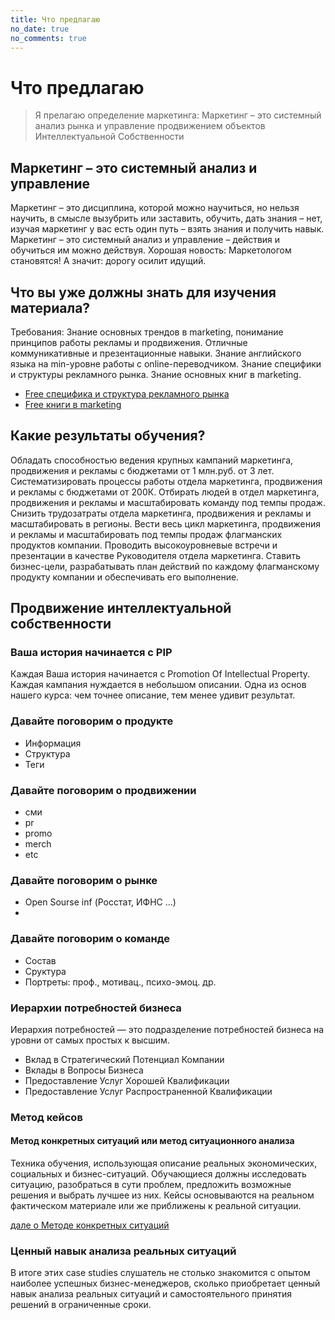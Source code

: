 ```yaml
---
title: Что предлагаю
no_date: true
no_comments: true
---
```


# Что предлагаю

> Я прелагаю определение маркетинга: Маркетинг – это системный анализ рынка и управление продвижением объектов Интеллектуальной Собственности


## Маркетинг – это системный анализ и управление

Маркетинг – это дисциплина, которой можно научиться, но нельзя научить, в смысле вызубрить или заставить, обучить, дать знания – нет, изучая маркетинг у вас есть один путь – взять знания и получить навык. Маркетинг – это системный анализ и управление – действия и обучиться им можно действуя. Хорошая новость: Маркетологом становятся! А значит: дорогу осилит идущий.

## Что вы уже должны знать для изучения материала?

Требования: Знание основных трендов в marketing, понимание принципов работы рекламы и продвижения. Отличные коммуникативные и презентационные навыки. Знание английского языка на min-уровне работы с online-переводчиком. Знание специфики и структуры рекламного рынка. Знание основных книг в marketing.

- [Free специфика и структура рекламного рынка](/specifics-and-structure)
- [Free книги в marketing](/marketing-book)

## Какие результаты обучения?

Обладать способностью ведения крупных кампаний маркетинга, продвижения и рекламы с бюджетами от 1 млн.руб. от 3 лет. Систематизировать процессы работы отдела маркетинга, продвижения и рекламы с бюджетами от 200К. Отбирать людей в отдел маркетинга, продвижения и рекламы и масштабировать команду под темпы продаж. Снизить трудозатраты отдела маркетинга, продвижения и рекламы и масштабировать в регионы. Вести весь цикл маркетинга, продвижения и рекламы и масштабировать под темпы продаж флагманских продуктов компании. Проводить высокоуровневые встречи и презентации в качестве Руководителя отдела маркетинга. Ставить бизнес-цели, разрабатывать план действий по каждому флагманскому продукту компании и обеспечивать его выполнение.

## Продвижение интеллектуальной собственности
### Ваша история начинается с PIP

Каждая Ваша история начинается с Promotion Of Intellectual Property. Каждая кампания нуждается в небольшом описании. Одна из основ нашего курса: чем точнее описание, тем менее удивит результат. 

### Давайте поговорим о продукте

- Информация
- Структура
- Теги

### Давайте поговорим о продвижении

- сми
- pr
- promo
- merch
- etc

### Давайте поговорим о рынке

- Open Sourse inf (Росстат, ИФНС ...)
- 

### Давайте поговорим о команде
- Состав
- Сруктура
- Портреты: проф., мотивац., психо-эмоц. др.

### Иерархии потребностей бизнеса

Иерархия потребностей — это подразделение потребностей бизнеса на уровни от самых простых к высшим.

- Вклад в Стратегический Потенциал Компании
- Вклады в Вопросы Бизнеса
- Предоставление Услуг Хорошей Квалификации
- Предоставление Услуг Распространенной Квалификации


### Метод кейсов
#### Метод конкретных ситуаций или метод ситуационного анализа

Техника обучения, использующая описание реальных экономических, социальных и бизнес-ситуаций. Обучающиеся должны исследовать ситуацию, разобраться в сути проблем, предложить возможные решения и выбрать лучшее из них. Кейсы основываются на реальном фактическом материале или же приближены к реальной ситуации.

[дале о Методе конкретных ситуаций](/pip/case-method)

### Ценный навык анализа реальных ситуаций

В итоге этих case studies слушатель не столько знакомится с опытом наиболее успешных бизнес-менеджеров, сколько приобретает ценный навык анализа реальных ситуаций и самостоятельного принятия решений в ограниченные сроки.

